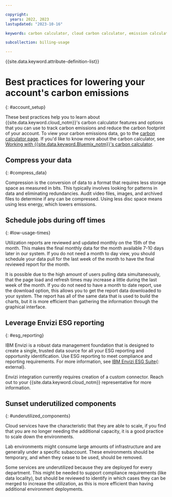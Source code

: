 ```yaml
---

copyright:
  years: 2022, 2023
lastupdated: "2023-10-16"

keywords: carbon calculator, cloud carbon calculator, emission calculator, carbon footprint, sustainability, best practices

subcollection: billing-usage

---
```


{{site.data.keyword.attribute-definition-list}}


# Best practices for lowering your account's carbon emissions
{: #account_setup}

These best practices help you to learn about {{site.data.keyword.cloud_notm}}'s carbon calculator features and options that you can use to track carbon emissions and reduce the carbon footprint of your account. To view your carbon emissions data, go to the [carbon calculator page](/billing/carbon-calculator). If you'd like to know more about the carbon calculator, see [Working with {{site.data.keyword.Bluemix_notm}}'s carbon calculator](/docs/billing-usage?topic=billing-usage-what-is-cloud-calc).


## Compress your data
{: #compress_data}

Compression is the conversion of data to a format that requires less storage space as measured in bits. This typically involves looking for patterns in data and eliminating redundancies. Audit video files, images, and archived files to determine if any can be compressed. Using less disc space means using less energy, which lowers emissions.


## Schedule jobs during off times
{: #low-usage-times}

Utilization reports are reviewed and updated monthly on the 15th of the month. This makes the final monthly data for the month available 7-10 days later in our system. If you do not need a month to day view, you should schedule your data pull for the last week of the month to have the final reviewed report for the month.

It is possible due to the high amount of users pulling data simultaneously, that the page load and refresh times may increase a little during the last week of the month. If you do not need to have a month to date report, use the download option, this allows you to get the report data downloaded to your system. The report has all of the same data that is used to build the charts, but it is more efficient than gathering the information through the graphical interface.


## Leverage Envizi ESG reporting
{: #esg_reporting}

IBM Envizi is a robust data management foundation that is designed to create a single, trusted data source for all your ESG reporting and opportunity identification. Use ESG reporting to meet compliance and reporting requirements. For more information, see [IBM Envizi ESG Suite](https://www.ibm.com/products/envizi){: external}.

Envizi integration currently requires creation of a custom connector. Reach out to your {{site.data.keyword.cloud_notm}} representative for more information.

## Sunset underutilized components
{: #underutilized_components}

Cloud services have the characteristic that they are able to scale, if you find that you are no longer needing the additional capacity, it is a good practice to scale down the environments.

Lab environments might consume large amounts of infrastructure and are generally under a specific subaccount. These environments should be temporary, and when they cease to be used, should be removed.

Some services are underutilized because they are deployed for every department. This might be needed to support compliance requirements (like data locality), but should be reviewed to identify in which cases they can be merged to increase the utilization, as this is more efficient than having additional environment deployments.
